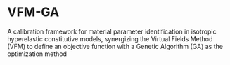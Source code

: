 # VFM-GA
A calibration framework for material parameter identification in isotropic hyperelastic constitutive models, synergizing the Virtual Fields Method (VFM) to define an objective function with a Genetic Algorithm (GA) as the optimization method
